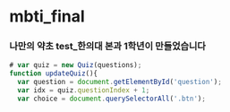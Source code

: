 # mbti_final
###  나만의 약초 test_한의대 본과 1학년이 만들었습니다

```js
# var quiz = new Quiz(questions);
function updateQuiz(){
  var question = document.getElementById('question');
  var idx = quiz.questionIndex + 1;
  var choice = document.querySelectorAll('.btn');
```
